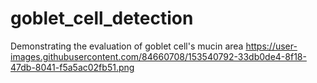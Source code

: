 # goblet_cell_detection
Demonstrating the evaluation of goblet cell's mucin area
https://user-images.githubusercontent.com/84660708/153540792-33db0de4-8f18-47db-8041-f5a5ac02fb51.png
